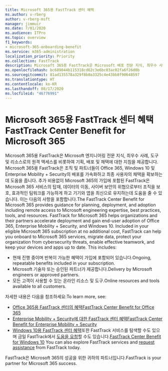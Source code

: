 ```yaml
---
title: Microsoft 365용 FastTrack 센터 혜택
ms.author: v-rberg
author: v-rberg-msft
manager: jimmuir
ms.date: 7/01/2020
ms.audience: ITPro
ms.topic: overview
f1_keywords:
- microsoft-365-onboarding-benefit
ms.service: m365-administration
localization_priority: Priority
ms.collection: FastTrack
description: Microsoft 365용 FastTrack은 Microsoft 배포 전문 지식, 최우수 사례, 도구 및 리소스로의 원격 액세스를 비롯하여 기획, 배포 및 채택에 대한 지침을 제공합니다.   Microsoft 365용 FastTrack은 조직 및 파트너들이 Office 365, Windows 10 및 Enterprise Mobility + Security의 배포를 가속화하고 최종 사용자의 채택을 확보하는데 도움을 줍니다.
ms.openlocfilehash: bc689044b115318cd62c3e6bc03ac02fa6f26d0b
ms.sourcegitcommit: 81ad135578a329f8b0a3325c4e43bb8f90648597
ms.translationtype: HT
ms.contentlocale: ko-KR
ms.lasthandoff: 08/17/2020
ms.locfileid: "46776991"
---
```

# <a name="fasttrack-center-benefit-for-microsoft-365"></a><span data-ttu-id="90536-104">Microsoft 365용 FastTrack 센터 혜택</span><span class="sxs-lookup"><span data-stu-id="90536-104">FastTrack Center Benefit for Microsoft 365</span></span>

<span data-ttu-id="90536-p102">Microsoft 365용 FastTrack은 Microsoft 엔지니어링 전문 지식, 최우수 사례, 도구 및 리소스로의 원격 액세스를 비롯하여 기획, 배포 및 채택에 대한 지침을 제공합니다.   Microsoft 365용 FastTrack은 조직 및 파트너들이 Office 365, Windows 10 및 Enterprise Mobility + Security의 배포를 가속화하고 최종 사용자의 채택을 확보하는데 도움을 줍니다. 추가 비용없이 Microsoft 365의 가입에 포함된 FastTrack은 Microsoft 365 서비스의 탑재, 데이터의 이동, 사이버 보안의 위협으로부터 조직을 보호, 효과적인 팀워크를 가능하게 하고 기기와 앱을 최신으로 유지하는데 도움을 줄 수 있습니다. 이는 다음의 사항을 포함합니다.</span><span class="sxs-lookup"><span data-stu-id="90536-p102">The FastTrack Center Benefit for Microsoft 365 provides guidance for planning, deployment, and adoption including remote access to Microsoft engineering expertise, best practices, tools, and resources. FastTrack for Microsoft 365 helps organizations and their partners accelerate deployment and gain end-user adoption of Office 365, Enterprise Mobility + Security, and Windows 10. Included in your eligible Microsoft 365 subscription at no additional cost, FastTrack can help you onboard to Microsoft 365 services, migrate data, protect your organization from cybersecurity threats, enable effective teamwork, and keep your devices and apps up to date. This includes:</span></span>

- <span data-ttu-id="90536-109">현재 진행 중이며 반복이 가능한 혜택이 가입에 포함되어 있습니다.</span><span class="sxs-lookup"><span data-stu-id="90536-109">Ongoing, repeatable benefits included in your subscription.</span></span>
- <span data-ttu-id="90536-110">Microsoft 기술자 또는 승인된 파트너가 제공합니다.</span><span class="sxs-lookup"><span data-stu-id="90536-110">Delivery by Microsoft engineers or approved partners.</span></span>
- <span data-ttu-id="90536-111">모든 고객이 사용할 수 있는 온라인 리소스 및 도구.</span><span class="sxs-lookup"><span data-stu-id="90536-111">Online resources and tools available to all customers.</span></span>
  
<span data-ttu-id="90536-112">자세한 내용은 다음을 참조하세요:</span><span class="sxs-lookup"><span data-stu-id="90536-112">To learn more, see:</span></span>

- [<span data-ttu-id="90536-113">Office 365용 FastTrack 센터의 혜택</span><span class="sxs-lookup"><span data-stu-id="90536-113">FastTrack Center Benefit for Office 365</span></span>](O365-fasttrack-benefit-for-office-365.md) 
- [<span data-ttu-id="90536-114">Enterprise Mobility + Security에 대한 FastTrack 센터 혜택</span><span class="sxs-lookup"><span data-stu-id="90536-114">FastTrack Center Benefit for Enterprise Mobility + Security</span></span>](EMS-fasttrack-benefit-for-EMS.md)
- <span data-ttu-id="90536-115">[Windows 10용 FastTrack 센터 혜택](Win-10-fasttrack-benefit-for-Windows-10.md)또한 FastTrack 서비스를 탐색할 수도 있으며 금일 FastTrack에서 [도움을 요청](https://go.microsoft.com/fwlink/p/?LinkId=2003903)할 수도 있습니다.</span><span class="sxs-lookup"><span data-stu-id="90536-115">[FastTrack Center Benefit for Windows 10](Win-10-fasttrack-benefit-for-Windows-10.md) You can also explore FastTrack services and [request assistance](https://go.microsoft.com/fwlink/p/?LinkId=2003903) from FastTrack today.</span></span>

<span data-ttu-id="90536-116">FastTrack은 Microsoft 365의 성공을 위한 귀하의 파트너입니다.</span><span class="sxs-lookup"><span data-stu-id="90536-116">FastTrack is your partner for Microsoft 365 success.</span></span>
  